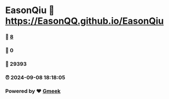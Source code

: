 # EasonQiu :link: https://EasonQQ.github.io/EasonQiu 
### :page_facing_up: [8](https://EasonQQ.github.io/EasonQiu/tag.html) 
### :speech_balloon: 0 
### :hibiscus: 29393 
### :alarm_clock: 2024-09-08 18:18:05 
### Powered by :heart: [Gmeek](https://github.com/Meekdai/Gmeek)
